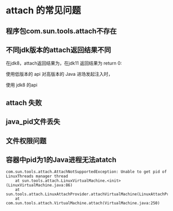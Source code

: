 # attach 的常见问题


## 程序包com.sun.tools.attach不存在

## 不同jdk版本的attach返回结果不同

在jdk8，attach返回结果为，在jdk11 返回结果为 return 0:

使用低版本的 api 对高版本的 Java 进场发起注入时，

使用 jdk8 的api


## attach 失败


## java_pid文件丢失




## 文件权限问题



## 容器中pid为1的Java进程无法atatch

```text
com.sun.tools.attach.AttachNotSupportedException: Unable to get pid of LinuxThreads manager thread
    at sun.tools.attach.LinuxVirtualMachine.<init>(LinuxVirtualMachine.java:86)
    at sun.tools.attach.LinuxAttachProvider.attachVirtualMachine(LinuxAttachProvider.java:78)
    at com.sun.tools.attach.VirtualMachine.attach(VirtualMachine.java:250)
```

